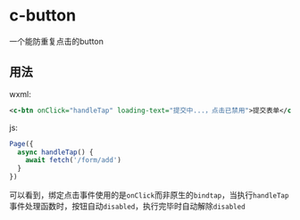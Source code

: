 # c-button
一个能防重复点击的button 



## 用法    
wxml:
```xml
<c-btn onClick="handleTap" loading-text="提交中...，点击已禁用">提交表单</c-btn>

```
js: 

```js
Page({
  async handleTap() {
    await fetch('/form/add')
  }
})
```
可以看到，绑定点击事件使用的是`onClick`而非原生的`bindtap`，当执行`handleTap`事件处理函数时，按钮自动`disabled`，执行完毕时自动解除`disabled`
